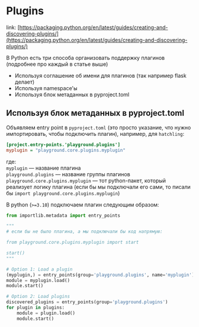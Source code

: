 # Plugins

link: [https://packaging.python.org/en/latest/guides/creating-and-discovering-plugins/](https://packaging.python.org/en/latest/guides/creating-and-discovering-plugins/)

В Python есть три способа организовать поддержку плагинов (подробнее про каждый в статье выше)

* Используя соглашение об  имени для плагинов (так например flask делает)
* Используя namespace'ы
* Используя блок метаданных в pyproject.toml

## Используя блок метаданных в pyproject.toml

Объявляем entry point в `pyproject.toml` (это просто указание, что нужно импортировать, чтобы подключить плагин), например, для `hatchling`:

```ini
[project.entry-points.'playground.plugins']
myplugin = "playground.core.plugins.myplugin"
```

где:\
`myplugin` — название плагина\
`playground.plugins` — название группы плагинов\
`playground.core.plugins.myplugin` — тот python-пакет, который реализует логику плагина (если бы мы подключали его сами, то писали бы `import playground.core.plugins.myplugin`)

В python (`>=3.10`) подключаем плагин следующим образом:

```python
from importlib.metadata import entry_points

"""
# если бы не было плагина, а мы подключали бы код напрямую:

from playground.core.plugins.myplugin import start

start()
"""

# Option 1: Load a plugin
(myplugin,) = entry_points(group='playground.plugins', name='myplugin')
module = myplugin.load()
module.start()

# Option 2: Load plugins
discovered_plugins = entry_points(group='playground.plugins')
for plugin in plugins:
    module = plugin.load()
    module.start()
```
